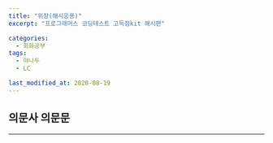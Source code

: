 ```yaml
---
title: "위장(해시응용)"
excerpt: "프로그래머스 코딩테스트 고득점kit 해시편"

categories:
  - 회화공부
tags:
  - 야나두
  - LC

last_modified_at: 2020-08-19
---
```

## 의문사 의문문
---
